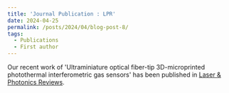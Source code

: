 ```yaml
---
title: 'Journal Publication : LPR'
date: 2024-04-25
permalink: /posts/2024/04/blog-post-8/
tags:
  - Publications
  - First author
---
```


Our recent work of 'Ultraminiature optical fiber-tip 3D-microprinted photothermal interferometric gas sensors' has been published in [Laser & Photonics Reviews](https://onlinelibrary.wiley.com/doi/10.1002/lpor.202301285).
